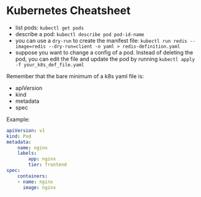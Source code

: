 # Kubernetes Cheatsheet

- list pods: `kubectl get pods`
- describe a pod: `kubectl describe pod pod-id-name`
- you can use a `dry-run` to create the manifest file:
`kubectl run redis --image=redis --dry-run=client -o yaml > redis-definition.yaml`
- suppose you want to change a config of a pod. Instead of deleting the pod, you
can edit the file and update the pod by running `kubectl apply -f your_k8s_def_file.yaml`

Remember that the bare minimum of a k8s yaml file is:

- apiVersion
- kind
- metadata
- spec

Example:

```yaml
apiVersion: v1
kind: Pod
metadata:
    name: nginx
    labels:
        app: nginx
        tier: frontend
spec:
    containers:
    - name: nginx
      image: nginx
```
